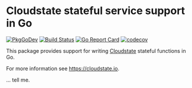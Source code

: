 # Cloudstate stateful service support in Go
[![PkgGoDev](https://pkg.go.dev/badge/github.com/cloudstateio/go-support/cloudstate)](https://pkg.go.dev/github.com/cloudstateio/go-support)
[![Build Status](https://travis-ci.com/cloudstateio/go-support.svg)](https://travis-ci.com/cloudstateio/go-support)
[![Go Report Card](https://goreportcard.com/badge/github.com/cloudstateio/go-support)](https://goreportcard.com/report/github.com/cloudstateio/go-support)
[![codecov](https://codecov.io/gh/cloudstateio/go-support/branch/master/graph/badge.svg)](https://codecov.io/gh/cloudstateio/go-support)

This package provides support for writing [Cloudstate](https://github.com/cloudstateio/cloudstate) stateful functions in Go.

For more information see https://cloudstate.io.

... tell me.